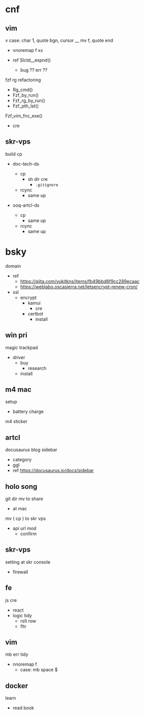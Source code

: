 
# cnf


## vim

v case: char 1, quote bgn, cursor __ mv f, quote end
- vnoremap f xx

- ref Slctd__expnd()
  - bug ?? err ??


fzf rg refactoring
- Rg_cmd() 
- Fzf_by_run()
- Fzf_rg_by_run()
- Fzf_pth_lst()


Fzf_vim_fnc_exe()
- cre


## skr-vps

build cp
- doc-tech-ds
  - cp
    - sh dir cre
      - `.gitignore`
  - rcync
    - same up

- ooq-artcl-ds
  - cp
    - same up
  - rcync
    - same up


# bsky

domain
- ref
  - https://qiita.com/yukitkns/items/fb49bbd6f9cc289ecaac
  - https://weblabo.oscasierra.net/letsencrypt-renew-cron/
- ssl
  - encrypt
    - kamui
      - cre
    - certbot
      - install


## win pri

magic trackpad
- driver
  - buy
    - research
  - install


## m4 mac

setup
- battery charge


m4 sticker


## artcl

docusaurus blog sidebar
- category
- ggl
- ref https://docusaurus.io/docs/sidebar


## holo song

git dir mv to share
- at mac


mv ( cp ) to skr vps
- api url mod
  - confirm


## skr-vps

setting at skr console
- firewall


## fe

js cre
- react
- logic tidy
  - rslt row
  - fltr


## vim

mb err tidy
- nnoremap f
  - case: mb space $


## docker

learn
- read book



